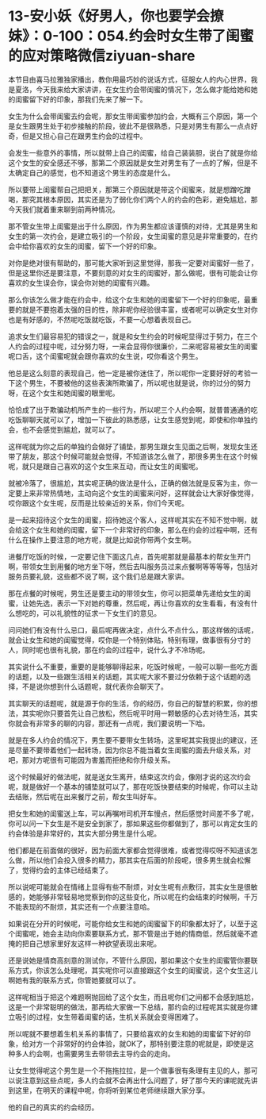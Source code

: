 # 13-安小妖《好男人，你也要学会撩妹》：0-100：054.约会时女生带了闺蜜的应对策略微信ziyuan-share

本节目由喜马拉雅独家播出，教你用最巧妙的说话方式，征服女人的内心世界，我是夏洛，今天我来给大家讲讲，在女生约会带闺蜜的情况下，怎么做才能给她和她的闺蜜留下好的印象，那我们先来了解一下。

女生为什么会带闺蜜去约会呢，那女生带闺蜜参加约会，大概有三个原因，第一个是女生跟男生处于初步接触的阶段，彼此不是很熟悉，只是对男生有那么一点点好奇，但是又担心自己在跟男生约会的过程中。

会发生一些意外的事情，所以就带上自己的闺蜜，给自己装装胆，说白了就是你给这个女生的安全感还不够，那第二个原因就是女生对男生有了一点的了解，但是不太确定自己的感觉，也不知道这个男生的态度是什么。

所以要带上闺蜜帮自己把把关，那第三个原因就是带这个闺蜜来，就是想蹭吃蹭喝，那究其根本原因，其实还是为了弱化你们两个人的约会的色彩，避免尴尬，那今天我们就着重来聊到前两种情况。

那不管女生带上闺蜜是出于什么原因，作为男生都应该谨慎的对待，尤其是男生和女生的第一次约会，是建立吸引的一个阶段，女生闺蜜的意见是非常重要的，在约会中给你喜欢的女生的闺蜜，留下一个好的印象。

对你是绝对很有帮助的，那可能大家听到这里觉得，那我一定要对闺蜜好一些了，但是这里你还是要注意，不要刻意的对女生的闺蜜好，那么做呢，很有可能会让你喜欢的女生误会你，误会你对她的闺蜜有兴趣。

那么你该怎么做才能在约会中，给这个女生和她的闺蜜留下一个好的印象呢，最重要的就是不要抱着太强的目的性，除非呢你经验很丰富，或者呢可以确定女生对你也是有好感的，不然呢吃饭就吃饭，不要一心想着表现自己。

追求女生们最容易犯的错误之一，就是和女生约会的时候呢显得过于努力，在三个人约会的过程中呢，过分努力呀，一来会显得你很廉价，二来呢容易被女生的闺蜜呢口舌，这个闺蜜呢就会跟你喜欢的女生说，哎你看这个男生。

他总是这么刻意的表现自己，他一定是被你迷住了，所以呢你一定要好好的考验一下这个男生，不要被他的这些表演所欺骗了，所以呢也就是说，你的过分的努力呀，在这个女生和她闺蜜的眼里呢。

恰恰成了出于欺骗动机所产生的一些行为，所以呢三个人约会啊，就普普通通的吃吃饭聊聊天就可以了，增加一下彼此的熟悉感，让女生感觉到呢，即使和你单独约会，也不会感觉到尴尬，就可以了。

这样呢就为你之后的单独约会做好了铺垫，那男生跟女生见面之后啊，发现女生还带了朋友，那这个时候可能就会觉得，不知道该怎么做了，那很多男生在这个时候呢，就只是跟自己喜欢的这个女生来互动，而让女生的闺蜜呢。

就被冷落了，很尴尬，其实呢正确的做法是什么，正确的做法就是反客为主，你一定要上来非常热情地，主动向这个女生的闺蜜来问好，这样就会让大家好像觉得，哎你跟这个女生呢，反而是比较亲近的关系，你们今天呢。

是一起来招待这个女生的闺蜜，招待她这个客人，这样呢其实在不知不觉中啊，就会给这个女生和她的闺蜜，留下一个非常好的印象，那么在约会的过程中啊，还有什么在操作上要注意的地方呢，就是比如说你带两个女生啊。

进餐厅吃饭的时候，一定要记住下面这几点，首先呢那就是最基本的帮女生开门啊，带领女生到用餐的地方坐下呀，然后去叫服务员过来点餐啊等等等等，包括对服务员要礼貌，这些都不说了啊，这个我们总是跟大家讲。

那在点餐的时候呢，男生还是要主动的带领女生，你可以把菜单先递给女生的闺蜜，让她先选，表示一下对她的尊重，然后呢，再让你喜欢的女生看看，有没有什么想吃的，可以礼貌性的征求一下女生们的意见。

问问她们有没有什么忌口，最后呢再做决定，点什么不点什么，那这样做的话呢，就会让女生和她的闺蜜觉得，哎你是一个特别体贴，特别有理，做事很有分寸的人，同时呢也很有礼貌，那在约会的过程中，说什么才不冷场呢。

其实说什么不重要，重要的是能够聊得起来，吃饭时候呢，一般可以聊一些吃方面的话题，以及一些跟生活相关的话题，其实呢大家不要过分依赖于这个话题的选择，不是说你想到什么话题呢，就代表你会聊天了。

其实聊天的话题呢，就是源于你的生活，你的经历，你自己的智慧的积累，你的想法，其实呢你只要首先让自己放松，然后呢平时用一颗敏感的心去对待生活，其实你就会有非常多的聊的内容，那还有一点呢，我们要说明一下哈。

就是在多人约会的情况下，男生要不要带女生转场，这里呢其实我提出的建议，还是尽量不要带着他们一起转场，因为你总不能当着女生闺蜜的面去升级关系，对吧，那对方呢很有可能因为害羞而拒绝和你升级关系。

这个时候最好的做法呢，就是送女生离开，结束这次约会，像刚才说的这次约会呢，就是做好一个基本的铺垫就可以了，那在吃饭快要结束的时候呢，你可以主动去结账，然后呢在出来餐厅之前，帮女生叫好车。

把女生和她的闺蜜送上车，可以再嘱咐司机开车慢点，然后感觉时间差不多了呢，你可以问一下女生是不是安全到家了，那如果这些你都做到了，那可以肯定女生的约会体验是非常好的，其实大部分男生是什么呢。

他们都是在前面做的很好，因为前面大家都会觉得很难，或者觉得哎呀不知道该怎么做，所以他们会投入很多的精力，那其实在后面的阶段呢，很多男生就会松懈了，觉得约会的主体已经结束了。

所以说呢可能就会在情绪上显得有些不耐烦，对女生呢有点敷衍，其实女生是很敏感的，她能够非常轻易地觉察到你的这些变化，所以呢在约会结束的时候啊，千万不能表现的不耐烦，其实还有一个点要注意哈。

如果说在分开的时候呢，可能你给女生和她的闺蜜留下的印象都太好了，以至于这个闺蜜呢，她会主动向你索要联系方式，那不管是出于她的情商低，然后就毫不遮掩的把自己想家里好友这样一种欲望表现出来呢。

还是说她是情商高刻意的测试你，不管什么原因，那如果这个女生的闺蜜管你要联系方式，你该怎么处理呢，其实呢你可以直接跟这个女生的闺蜜说，这个女生这儿啊她有我的联系方式，你管她要就可以了。

这样呢相当于把这个难题啊抛回给了这个女生，而且呢你们之间都不会感到尴尬，这是一个非常聪明的做法，那再给大家做一下总结，那约会的过程呢其实就是你建立吸引的过程，女生带着闺蜜的话，生机关系就会变得困难了。

所以呢就不要想着生机关系的事情了，只要给喜欢的女生和她的闺蜜留下好的印象，给对方一个非常好的约会体验，就OK了，那特别要注意的呢就是，即使是这种多人约会啊，也需要男生去带领去主导约会的走向。

让女生觉得呢这个男生是一个不拖拖拉拉，是一个做事很有条理有主见的人，那可以说注意到这些点呢，多人约会就不会再出什么问题了，好了那今天的课呢就先讲到这里，在明天的课程中呢，你将听到某位老师继续跟大家分享。

他的自己的真实的约会经历。